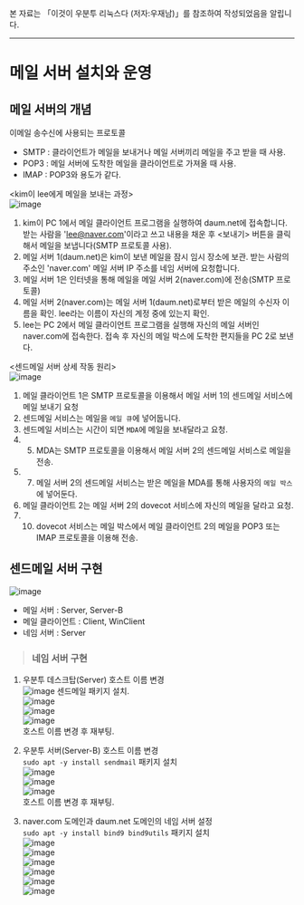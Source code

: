 본 자료는 「이것이 우분투 리눅스다 (저자:우재남)」를 참조하여 작성되었음을 알립니다.

---

# 메일 서버 설치와 운영

## 메일 서버의 개념

이메일 송수신에 사용되는 프로토콜   
* SMTP : 클라이언트가 메일을 보내거나 메일 서버끼리 메일을 주고 받을 때 사용.
* POP3 : 메일 서버에 도착한 메일을 클라이언트로 가져올 때 사용.
* IMAP : POP3와 용도가 같다.

<kim이 lee에게 메일을 보내는 과정>   
![image](https://user-images.githubusercontent.com/43658658/140017166-fe604813-3f61-4759-89a5-51e356058de5.png)   
1. kim이 PC 1에서 메일 클라이언트 프로그램을 실행하여 daum.net에 접속합니다. 
받는 사람을 'lee@naver.com'이라고 쓰고 내용을 채운 후 <보내기> 버튼을 클릭해서 메일을 보냅니다(SMTP 프로토콜 사용).
2. 메일 서버 1(daum.net)은 kim이 보낸 메일을 잠시 임시 장소에 보관. 받는 사람의 주소인 'naver.com' 메일 서버 IP 주소를 네임 서버에 요청합니다.
3. 메일 서버 1은 인터넷을 통해 메일을 메일 서버 2(naver.com)에 전송(SMTP 프로토콜)
4. 메일 서버 2(naver.com)는 메일 서버 1(daum.net)로부터 받은 메일의 수신자 이름을 확인. lee라는 이름이 자신의 계정 중에 있는지 확인.
5. lee는 PC 2에서 메일 클라이언트 프로그램을 실행해 자신의 메일 서버인 naver.com에 접속한다.
접속 후 자신의 메일 박스에 도착한 편지들을 PC 2로 보낸다.

<센드메일 서버 상세 작동 원리>   
![image](https://user-images.githubusercontent.com/43658658/140018071-ab6623d7-9bd2-4313-afef-24d2df25dc8d.png)   
1. 메일 클라이언트 1은 SMTP 프로토콜을 이용해서 메일 서버 1의 센드메일 서비스에 메일 보내기 요청
2. 센드메일 서비스는 메일을 `메일 큐`에 넣어둡니다.
3. 센드메일 서비스는 시간이 되면 `MDA`에 메일을 보내달라고 요청.
4. 5. MDA는 SMTP 프로토콜을 이용해서 메일 서버 2의 센드메일 서비스로 메일을 전송.
6. 7. 메일 서버 2의 센드메일 서비스는 받은 메일을 MDA를 통해 사용자의 `메일 박스`에 넣어둔다.
8. 메일 클라이언트 2는 메일 서버 2의 dovecot 서비스에 자신의 메일을 달라고 요청.
9. 10. dovecot 서비스는 메일 박스에서 메일 클라이언트 2의 메일을 POP3 또는 IMAP 프로토콜을 이용해 전송.

## 센드메일 서버 구현

![image](https://user-images.githubusercontent.com/43658658/140019076-1db198d9-2d15-4afa-bff0-56b705255dc2.png)   
* 메일 서버 : Server, Server-B
* 메일 클라이언트 : Client, WinClient
* 네임 서버 : Server

> <h3>네임 서버 구현</h3>

1. 우분투 데스크탑(Server) 호스트 이름 변경   
![image](https://user-images.githubusercontent.com/43658658/140020430-141ef45f-2b9a-41c2-94dd-10aa8fa552a9.png)
센드메일 패키지 설치.   
![image](https://user-images.githubusercontent.com/43658658/140020634-1d421140-d94a-4652-bc07-d3d15f9d287d.png)   
![image](https://user-images.githubusercontent.com/43658658/140021362-b8639086-2e1a-4c61-bb49-276d97f46b40.png)   
![image](https://user-images.githubusercontent.com/43658658/140021516-bc5d2aee-ac92-4119-ac02-9bb976cb45c3.png)   
호스트 이름 변경 후 재부팅.   

2. 우분투 서버(Server-B) 호스트 이름 변경   
`sudo apt -y install sendmail` 패키지 설치   
![image](https://user-images.githubusercontent.com/43658658/140022423-3aee542c-cfe3-417e-b9b0-1564c5224225.png)   
![image](https://user-images.githubusercontent.com/43658658/140022514-af086639-f60f-4108-a261-e3d9eaec6f9b.png)   
![image](https://user-images.githubusercontent.com/43658658/140022669-00b2bc8f-0138-4dbf-a411-126d4826c9fd.png)   
호스트 이름 변경 후 재부팅.

3. naver.com 도메인과 daum.net 도메인의 네임 서버 설정   
`sudo apt -y install bind9 bind9utils` 패키지 설치   
![image](https://user-images.githubusercontent.com/43658658/140023309-e863b727-af41-4f30-88cd-2c9c553d4eb5.png)   
![image](https://user-images.githubusercontent.com/43658658/140025259-d6653b68-98ee-4675-99dd-b4acf54e418f.png)   
![image](https://user-images.githubusercontent.com/43658658/140025947-8a1ad396-dd9a-4497-8fbc-b2c9d45e6492.png)   
![image](https://user-images.githubusercontent.com/43658658/140025977-8b5fbb54-eff9-4ad4-ab88-eb1857be99a6.png)   
![image](https://user-images.githubusercontent.com/43658658/140026126-8f9443b9-4df2-412c-804c-bbcd2b1b0533.png)   
![image](https://user-images.githubusercontent.com/43658658/140026412-322c21f9-889f-4310-ad51-bbea24b44a4d.png)   












